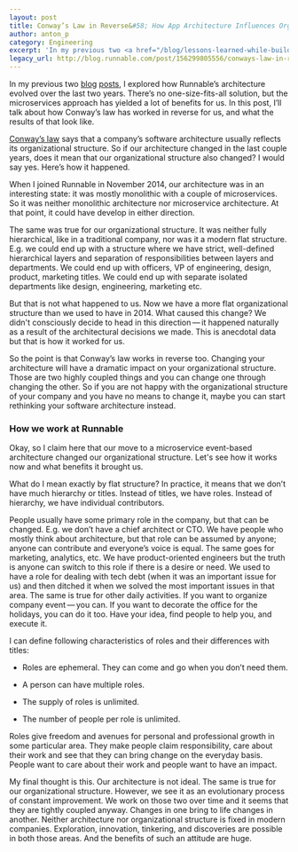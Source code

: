 ```yaml
---
layout: post
title: Conway’s Law in Reverse&#58; How App Architecture Influences Org Structure
author: anton_p
category: Engineering
excerpt: 'In my previous two <a href="/blog/lessons-learned-while-building-microservices-part-i" class="link">blog</a> <a href="/blog/lessons-learned-while-building-microservices-part-ii" class="link">posts</a>, I explored how Runnable’s architecture evolved over the last two years. There’s no one-size-fits-all solution, but the microservices approach has yielded a lot of benefits for us. In this post, I’ll talk about how Conway’s law has worked in reverse for us, and what the results of that look like.'
legacy_url: http://blog.runnable.com/post/156299805556/conways-law-in-reverse-how-app-architecture
---
```


<p class="p">In my previous two <a href="/blog/lessons-learned-while-building-microservices-part-i" class="link">blog</a> <a href="/blog/lessons-learned-while-building-microservices-part-ii" class="link">posts</a>, I explored how Runnable’s architecture evolved over the last two years. There’s no one-size-fits-all solution, but the microservices approach has yielded a lot of benefits for us. In this post, I’ll talk about how Conway’s law has worked in reverse for us, and what the results of that look like.</p>

<p class="p"><a href="https://en.wikipedia.org/wiki/Conway's_law" class="link">Conway’s law</a> says that a company’s software architecture usually reflects its organizational structure. So if our architecture changed in the last couple years, does it mean that our organizational structure also changed? I would say yes. Here’s how it happened.</p>

<p class="p">When I joined Runnable in November 2014, our architecture was in an interesting state: it was mostly monolithic with a couple of microservices. So it was neither monolithic architecture nor microservice architecture. At that point, it could have develop in either direction.</p>

<p class="p">The same was true for our organizational structure. It was neither fully hierarchical, like in a traditional company, nor was it a modern flat structure. E.g. we could end up with a structure where we have strict, well-defined hierarchical layers and separation of responsibilities between layers and departments. We could end up with officers, VP of engineering, design, product, marketing titles. We could end up with separate isolated departments like design, engineering, marketing etc.</p>

<p class="p">But that is not what happened to us. Now we have a more flat organizational structure than we used to have in 2014. What caused this change? We didn't consciously decide to head in this direction — it happened naturally as a result of the architectural decisions we made. This is anecdotal data but that is how it worked for us.</p>

<p class="p">So the point is that Conway’s law works in reverse too. Changing your architecture will have a dramatic impact on your organizational structure. Those are two highly coupled things and you can change one through changing the other. So if you are not happy with the organizational structure of your company and you have no means to change it, maybe you can start rethinking your software architecture instead.</p>

<h3 class="h3">How we work at Runnable</h3>

<p class="p">Okay, so I claim here that our move to a microservice event-based architecture changed our organizational structure. Let's see how it works now and what benefits it brought us.</p>

<p class="p">What do I mean exactly by flat structure? In practice, it means that we don’t have much hierarchy or titles. Instead of titles, we have roles. Instead of hierarchy, we have individual contributors.</p>

<p class="p">People usually have some primary role in the company, but that can be changed. E.g. we don’t have a chief architect or CTO. We have people who mostly think about architecture, but that role can be assumed by anyone; anyone can contribute and everyone’s voice is equal. The same goes for marketing, analytics, etc. We have product-oriented engineers but the truth is anyone can switch to this role if there is a desire or need. We used to have a role for dealing with tech debt (when it was an important issue for us) and then ditched it when we solved the most important issues in that area. The same is true for other daily activities. If you want to organize company event — you can. If you want to decorate the office for the holidays, you can do it too. Have your idea, find people to help you, and execute it.</p>

<p class="p">I can define following characteristics of roles and their differences with titles:</p>

<ul class="ul"><li class="li"><p class="p">Roles are ephemeral. They can come and go when you don’t need them.</p></li>
<li class="li"><p class="p">A person can have multiple roles.</p></li>
<li class="li"><p class="p">The supply of roles is unlimited.</p></li>
<li class="li"><p class="p">The number of people per role is unlimited.</p></li>
</ul><p class="p">Roles give freedom and avenues for personal and professional growth in some particular area. They make people claim responsibility, care about their work and see that they can bring change on the everyday basis. People want to care about their work and people want to have an impact.</p>

<p class="p">My final thought is this. Our architecture is not ideal. The same is true for our organizational structure. However, we see it as an evolutionary process of constant improvement. We work on those two over time and it seems that they are tightly coupled anyway. Changes in one bring to life changes in another. Neither architecture nor organizational structure is fixed in modern companies. Exploration, innovation, tinkering, and discoveries are possible in both those areas. And the benefits of such an attitude are huge.</p>
